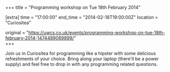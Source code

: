 +++
title = "Programming workshop on Tue 18th February 2014"

[extra]
time = "17:00:00"
end_time = "2014-02-18T19:00:00Z"
location = "Curiositea"

original = "https://uwcs.co.uk/events/programming-workshop-on-tue-18th-february-2014-1474489089899/"    
+++

Join us in Curiositea for programming like a hipster with some delicious refreshments of your choice. Bring along your laptop (there'll be a power supply) and feel free to drop in with any programming related questions.


